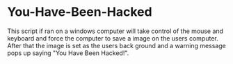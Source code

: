 # You-Have-Been-Hacked
This script if ran on a windows computer will take control of the mouse and keyboard and force the computer to save a image on the users computer. After that the image is set as the users back ground and a warning message pops up saying "You Have Been Hacked!".
